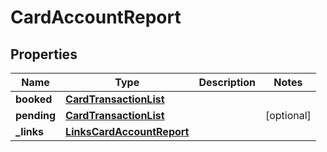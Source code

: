 # CardAccountReport

## Properties
Name | Type | Description | Notes
------------ | ------------- | ------------- | -------------
**booked** | [**CardTransactionList**](CardTransactionList.md) |  | 
**pending** | [**CardTransactionList**](CardTransactionList.md) |  |  [optional]
**_links** | [**LinksCardAccountReport**](LinksCardAccountReport.md) |  | 
